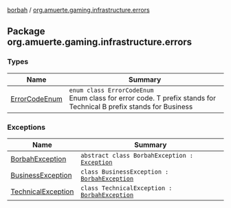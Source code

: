 [borbah](../index.md) / [org.amuerte.gaming.infrastructure.errors](./index.md)

## Package org.amuerte.gaming.infrastructure.errors

### Types

| Name | Summary |
|---|---|
| [ErrorCodeEnum](-error-code-enum/index.md) | `enum class ErrorCodeEnum`<br>Enum class for error code. T prefix stands for Technical B prefix stands for Business |

### Exceptions

| Name | Summary |
|---|---|
| [BorbahException](-borbah-exception/index.md) | `abstract class BorbahException : `[`Exception`](https://kotlinlang.org/api/latest/jvm/stdlib/kotlin/-exception/index.html) |
| [BusinessException](-business-exception/index.md) | `class BusinessException : `[`BorbahException`](-borbah-exception/index.md) |
| [TechnicalException](-technical-exception/index.md) | `class TechnicalException : `[`BorbahException`](-borbah-exception/index.md) |
